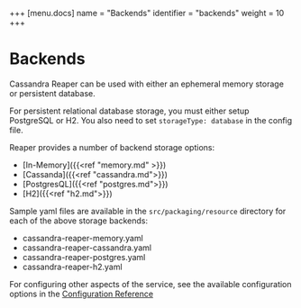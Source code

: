 +++
[menu.docs]
name = "Backends"
identifier = "backends"
weight = 10
+++

# Backends

Cassandra Reaper can be used with either an ephemeral memory storage or persistent database.

For persistent relational database storage, you must either setup PostgreSQL or H2. You also need to set `storageType: database` in the config file.

Reaper provides a number of backend storage options:

* [In-Memory]({{<ref "memory.md" >}})
* [Cassanda]({{<ref "cassandra.md">}})
* [PostgresQL]({{<ref "postgres.md">}})
* [H2]({{<ref "h2.md">}})

Sample yaml files are available in the `src/packaging/resource` directory for each of the above storage backends:



* cassandra-reaper-memory.yaml
* cassandra-reaper-cassandra.yaml
* cassandra-reaper-postgres.yaml
* cassandra-reaper-h2.yaml

For configuring other aspects of the service, see the available configuration options in the [Configuration Reference](../configuration)
